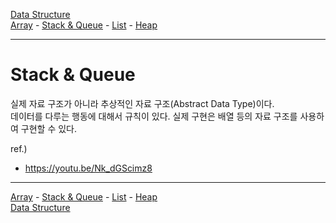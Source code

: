 [Data Structure](../README.md)  
[Array](../a__array/README.md) - [Stack & Queue](./README.md) - [List](../c__list/README.md) - [Heap](../x__heap/README.md)

---

# Stack & Queue
실제 자료 구조가 아니라 추상적인 자료 구조(Abstract Data Type)이다.  
데이터를 다루는 행동에 대해서 규칙이 있다.
실제 구현은 배열 등의 자료 구조를 사용하여 구현할 수 있다.

ref.)
- https://youtu.be/Nk_dGScimz8

---

[Array](../a__array/README.md) - [Stack & Queue](./README.md) - [List](../c__list/README.md) - [Heap](../x__heap/README.md)  
[Data Structure](../README.md)  
